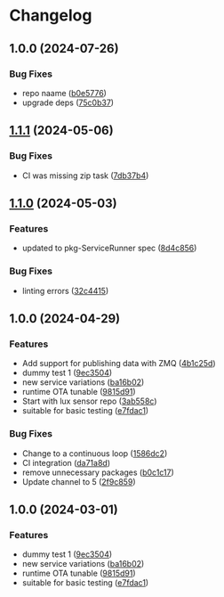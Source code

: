 # Changelog

## 1.0.0 (2024-07-26)


### Bug Fixes

* repo naame ([b0e5776](https://github.com/VU-ASE/lux/commit/b0e57765a25d0b7c297a98cb0d5cc267f9eba0d3))
* upgrade deps ([75c0b37](https://github.com/VU-ASE/lux/commit/75c0b379d4577fc57f0380f3dd002b2913d398a0))

## [1.1.1](https://github.com/VU-ASE/mod-Lux/compare/v1.1.0...v1.1.1) (2024-05-06)


### Bug Fixes

* CI was missing zip task ([7db37b4](https://github.com/VU-ASE/mod-Lux/commit/7db37b49bd29d0048d4b71578056cdffdf7fcf51))

## [1.1.0](https://github.com/VU-ASE/mod-Lux/compare/v1.0.0...v1.1.0) (2024-05-03)


### Features

* updated to pkg-ServiceRunner spec ([8d4c856](https://github.com/VU-ASE/mod-Lux/commit/8d4c8569efb83b539ef5ab56593d62bc7fb34cda))


### Bug Fixes

* linting errors ([32c4415](https://github.com/VU-ASE/mod-Lux/commit/32c4415f45b0fa7102802ecaacbaab3d05efd6d2))

## 1.0.0 (2024-04-29)


### Features

* Add support for publishing data with ZMQ ([4b1c25d](https://github.com/VU-ASE/mod-Lux/commit/4b1c25dba4ffe39e686deb72f58091b8149b3009))
* dummy test 1 ([9ec3504](https://github.com/VU-ASE/mod-Lux/commit/9ec35046293983a37d1784f5e202c99a705a4417))
* new service variations ([ba16b02](https://github.com/VU-ASE/mod-Lux/commit/ba16b02c3c59355d5274e86c49f89f606034c68f))
* runtime OTA tunable ([9815d91](https://github.com/VU-ASE/mod-Lux/commit/9815d91742dc9f9d219aacf3c970a6fce9dc4611))
* Start with lux sensor repo ([3ab558c](https://github.com/VU-ASE/mod-Lux/commit/3ab558c387c3ff8c4c77d0c9716084e1a346875f))
* suitable for basic testing ([e7fdac1](https://github.com/VU-ASE/mod-Lux/commit/e7fdac1c402042c1733be4bfd8b475cf33dc8ebe))


### Bug Fixes

* Change to a continuous loop ([1586dc2](https://github.com/VU-ASE/mod-Lux/commit/1586dc23854b90fc91238f8818554e4c5007dfdf))
* CI integration ([da71a8d](https://github.com/VU-ASE/mod-Lux/commit/da71a8ddfc96daab128bf693d448bfba87b9898d))
* remove unnecessary packages ([b0c1c17](https://github.com/VU-ASE/mod-Lux/commit/b0c1c1766ab27a92704c72fd333374f7b2f0af0c))
* Update channel to 5 ([2f9c859](https://github.com/VU-ASE/mod-Lux/commit/2f9c85992a11e3d3d986096bece7be95a863863f))

## 1.0.0 (2024-03-01)


### Features

* dummy test 1 ([9ec3504](https://github.com/VU-ASE/mod-Dummy/commit/9ec35046293983a37d1784f5e202c99a705a4417))
* new service variations ([ba16b02](https://github.com/VU-ASE/mod-Dummy/commit/ba16b02c3c59355d5274e86c49f89f606034c68f))
* runtime OTA tunable ([9815d91](https://github.com/VU-ASE/mod-Dummy/commit/9815d91742dc9f9d219aacf3c970a6fce9dc4611))
* suitable for basic testing ([e7fdac1](https://github.com/VU-ASE/mod-Dummy/commit/e7fdac1c402042c1733be4bfd8b475cf33dc8ebe))
